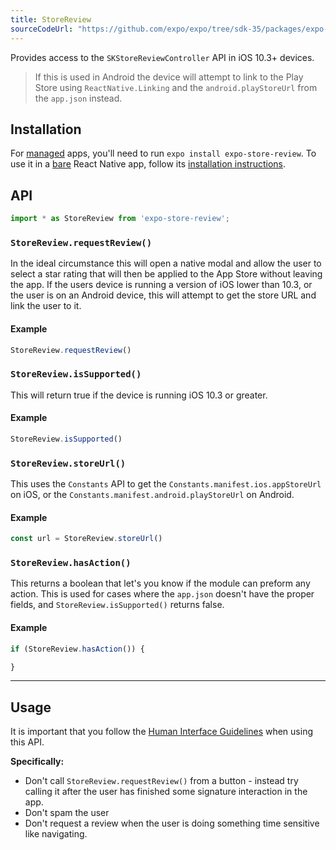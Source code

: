 ```yaml
---
title: StoreReview
sourceCodeUrl: "https://github.com/expo/expo/tree/sdk-35/packages/expo-store-review"
---
```


Provides access to the `SKStoreReviewController` API in iOS 10.3+ devices.

> If this is used in Android the device will attempt to link to the Play Store using `ReactNative.Linking` and the `android.playStoreUrl` from the `app.json` instead. 

## Installation

For [managed](../../introduction/managed-vs-bare/#managed-workflow) apps, you'll need to run `expo install expo-store-review`. To use it in a [bare](../../introduction/managed-vs-bare/#bare-workflow) React Native app, follow its [installation instructions](https://github.com/expo/expo/tree/master/packages/expo-store-review).

## API

```js
import * as StoreReview from 'expo-store-review';
```

### `StoreReview.requestReview()`
In the ideal circumstance this will open a native modal and allow the user to select a star rating that will then be applied to the App Store without leaving the app. 
If the users device is running a version of iOS lower than 10.3, or the user is on an Android device, this will attempt to get the store URL and link the user to it.

#### Example

```js
StoreReview.requestReview()
```

### `StoreReview.isSupported()`

This will return true if the device is running iOS 10.3 or greater.

#### Example

```js
StoreReview.isSupported()
```

### `StoreReview.storeUrl()`

This uses the `Constants` API to get the `Constants.manifest.ios.appStoreUrl` on iOS, or the `Constants.manifest.android.playStoreUrl` on Android.

#### Example

```js
const url = StoreReview.storeUrl()
```

### `StoreReview.hasAction()`

This returns a boolean that let's you know if the module can preform any action. This is used for cases where the `app.json` doesn't have the proper fields, and `StoreReview.isSupported()` returns false.

#### Example

```js
if (StoreReview.hasAction()) {

}
```

---

## Usage

It is important that you follow the [Human Interface Guidelines](https://developer.apple.com/ios/human-interface-guidelines/system-capabilities/ratings-and-reviews/) when using this API.

**Specifically:**

* Don't call `StoreReview.requestReview()` from a button - instead try calling it after the user has finished some signature interaction in the app.
* Don't spam the user
* Don't request a review when the user is doing something time sensitive like navigating.

